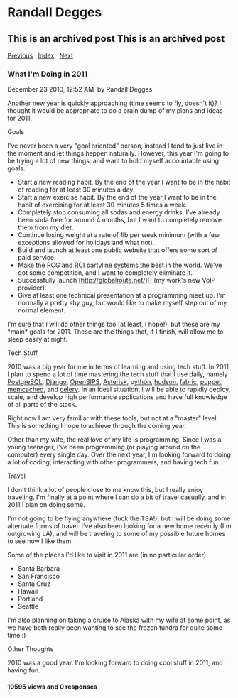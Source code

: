 # Randall Degges

## This is an archived post This is an archived post

[Previous][]   [Index][]   [Next][]

### What I'm Doing in 2011

December 23 2010, 12:52 AM  by Randall Degges

Another new year is quickly approaching (time seems to fly, doesn't it)? I
thought it would be appropriate to do a brain dump of my plans and ideas for
2011.

Goals

I've never been a very "goal oriented" person, instead I tend to just live in
the moment and let things happen naturally. However, this year I'm going to be
trying a lot of new things, and want to hold myself accountable using goals.

-   Start a new reading habit. By the end of the year I want to be in the habit
    of reading for at least 30 minutes a day.
-   Start a new exercise habit. By the end of the year I want to be in the habit
    of exercising for at least 30 minutes 5 times a week.
-   Completely stop consuming all sodas and energy drinks. I've already been
    soda free for around 4 months, but I want to completely remove them from my
    diet.
-   Continue losing weight at a rate of 1lb per week minimum (with a few
    exceptions allowed for holidays and what not).
-   Build and launch at least one public website that offers some sort of paid
    service.
-   Make the RCG and RCI partyline systems the best in the world. We've got some
    competition, and I want to completely eliminate it.
-   Successfully launch [http://globalroute.net/][] (my work's new VoIP
    provider).
-   Give at least one technical presentation at a programming meet up. I'm
    normally a pretty shy guy, but would like to make myself step out of my
    normal element.

I'm sure that I will do other things too (at least, I hope!), but these are my
\*main\* goals for 2011. These are the things that, if I finish, will allow me
to sleep easily at night.

Tech Stuff

2010 was a big year for me in terms of learning and using tech stuff. In 2011 I
plan to spend a lot of time mastering the tech stuff that I use daily, namely
[PostgreSQL][], [Django][], [OpenSIPS][], [Asterisk][], p[ython][], [hudson][],
[fabric][], [puppet][], [memcached][], and [celery][]. In an ideal situation, I
will be able to rapidly deploy, scale, and develop high performance applications
and have full knowledge of all parts of the stack.

Right now I am very familiar with these tools, but not at a "master" level. This
is something I hope to achieve through the coming year.

Other than my wife, the real love of my life is programming. Since I was a young
teenager, I've been programming (or playing around on the computer) every single
day. Over the next year, I'm looking forward to doing a lot of coding,
interacting with other programmers, and having tech fun.

Travel

I don't think a lot of people close to me know this, but I really enjoy
traveling. I'm finally at a point where I can do a bit of travel casually, and
in 2011 I plan on doing some.

I'm not going to be flying anywhere (fuck the TSA!), but I will be doing some
alternate forms of travel. I've also been looking for a new home recently (I'm
outgrowing LA), and will be traveling to some of my possible future homes to see
how I like them.

Some of the places I'd like to visit in 2011 are (in no particular order):

-   Santa Barbara
-   San Francisco
-   Santa Cruz
-   Hawaii
-   Portland
-   Seattle

I'm also planning on taking a cruise to Alaska with my wife at some point, as we
have both really been wanting to see the frozen tundra for quite some time :)

Other Thoughts

2010 was a good year. I'm looking forward to doing cool stuff in 2011, and
having fun.

#### 10595 views and 0 responses

  [Previous]: ../../../posts/2011/01/my-experiences-with-tropo.html
  [Index]: ../../../index-6.html
  [Next]: ../../../posts/2010/12/deployment-system-requirements.html
  [http://globalroute.net/]: http://globalroute.net/
  [PostgreSQL]: http://www.postgresql.org/ "PostgreSQL"
  [Django]: http://www.djangoproject.com/ "Django"
  [OpenSIPS]: http://www.opensips.org/ "OpenSIPS"
  [Asterisk]: http://www.asterisk.org/ "Asterisk"
  [ython]: http://python.org/ "python"
  [hudson]: http://hudson-ci.org/
  [fabric]: http://docs.fabfile.org/0.9.3/
  [puppet]: http://www.puppetlabs.com/
  [memcached]: http://memcached.org/
  [celery]: http://ask.github.com/celery/getting-started/introduction.html
